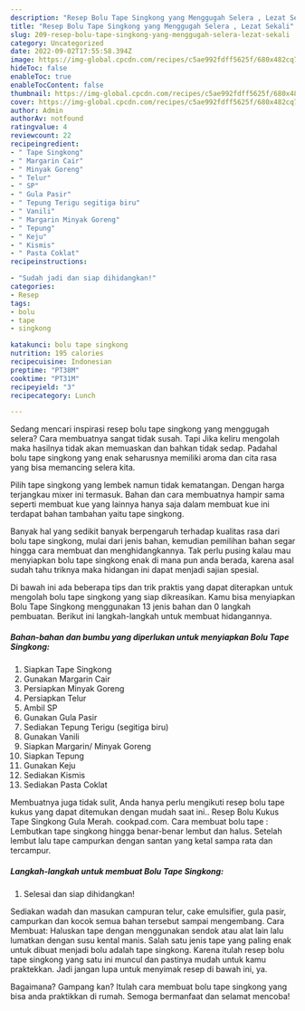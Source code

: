 ```yaml
---
description: "Resep Bolu Tape Singkong yang Menggugah Selera , Lezat Sekali"
title: "Resep Bolu Tape Singkong yang Menggugah Selera , Lezat Sekali"
slug: 209-resep-bolu-tape-singkong-yang-menggugah-selera-lezat-sekali
category: Uncategorized
date: 2022-09-02T17:55:58.394Z
image: https://img-global.cpcdn.com/recipes/c5ae992fdff5625f/680x482cq70/bolu-tape-singkong-foto-resep-utama.jpg
hideToc: false
enableToc: true
enableTocContent: false
thumbnail: https://img-global.cpcdn.com/recipes/c5ae992fdff5625f/680x482cq70/bolu-tape-singkong-foto-resep-utama.jpg
cover: https://img-global.cpcdn.com/recipes/c5ae992fdff5625f/680x482cq70/bolu-tape-singkong-foto-resep-utama.jpg
author: Admin
authorAv: notfound
ratingvalue: 4
reviewcount: 22
recipeingredient:
- " Tape Singkong"
- " Margarin Cair"
- " Minyak Goreng"
- " Telur"
- " SP"
- " Gula Pasir"
- " Tepung Terigu segitiga biru"
- " Vanili"
- " Margarin Minyak Goreng"
- " Tepung"
- " Keju"
- " Kismis"
- " Pasta Coklat"
recipeinstructions:

- "Sudah jadi dan siap dihidangkan!"
categories:
- Resep
tags:
- bolu
- tape
- singkong

katakunci: bolu tape singkong 
nutrition: 195 calories
recipecuisine: Indonesian
preptime: "PT38M"
cooktime: "PT31M"
recipeyield: "3"
recipecategory: Lunch

---
```



Sedang mencari inspirasi resep bolu tape singkong yang menggugah selera? Cara membuatnya sangat tidak susah. Tapi Jika keliru mengolah maka hasilnya tidak akan memuaskan dan bahkan tidak sedap. Padahal bolu tape singkong yang enak seharusnya memiliki aroma dan cita rasa yang bisa memancing selera kita.


Pilih tape singkong yang lembek namun tidak kematangan. Dengan harga terjangkau mixer ini termasuk. Bahan dan cara membuatnya hampir sama seperti membuat kue yang lainnya hanya saja dalam membuat kue ini terdapat bahan tambahan yaitu tape singkong.

Banyak hal yang sedikit banyak berpengaruh terhadap kualitas rasa dari bolu tape singkong, mulai dari jenis bahan, kemudian pemilihan bahan segar hingga cara membuat dan menghidangkannya. Tak perlu pusing kalau mau menyiapkan bolu tape singkong enak di mana pun anda berada, karena asal sudah tahu triknya maka hidangan ini dapat menjadi sajian spesial.


Di bawah ini ada beberapa tips dan trik praktis yang dapat diterapkan untuk mengolah bolu tape singkong yang siap dikreasikan. Kamu bisa menyiapkan Bolu Tape Singkong menggunakan 13 jenis bahan dan 0 langkah pembuatan. Berikut ini langkah-langkah untuk membuat hidangannya.

<!--inarticleads1-->

##### Bahan-bahan dan bumbu yang diperlukan untuk menyiapkan Bolu Tape Singkong:

1. Siapkan  Tape Singkong
1. Gunakan  Margarin Cair
1. Persiapkan  Minyak Goreng
1. Persiapkan  Telur
1. Ambil  SP
1. Gunakan  Gula Pasir
1. Sediakan  Tepung Terigu (segitiga biru)
1. Gunakan  Vanili
1. Siapkan  Margarin/ Minyak Goreng
1. Siapkan  Tepung
1. Gunakan  Keju
1. Sediakan  Kismis
1. Sediakan  Pasta Coklat


Membuatnya juga tidak sulit, Anda hanya perlu mengikuti resep bolu tape kukus yang dapat ditemukan dengan mudah saat ini.. Resep Bolu Kukus Tape Singkong Gula Merah. cookpad.com. Cara membuat bolu tape : Lembutkan tape singkong hingga benar-benar lembut dan halus. Setelah lembut lalu tape campurkan dengan santan yang ketal sampa rata dan tercampur. 

<!--inarticleads2-->

##### Langkah-langkah untuk membuat Bolu Tape Singkong:


1. Selesai dan siap dihidangkan!

Sediakan wadah dan masukan campuran telur, cake emulsifier, gula pasir, campurkan dan kocok semua bahan tersebut sampai mengembang. Cara Membuat: Haluskan tape dengan menggunakan sendok atau alat lain lalu lumatkan dengan susu kental manis. Salah satu jenis tape yang paling enak untuk dibuat menjadi bolu adalah tape singkong. Karena itulah resep bolu tape singkong yang satu ini muncul dan pastinya mudah untuk kamu praktekkan. Jadi jangan lupa untuk menyimak resep di bawah ini, ya. 

Bagaimana? Gampang kan? Itulah cara membuat bolu tape singkong yang bisa anda praktikkan di rumah. Semoga bermanfaat dan selamat mencoba!
